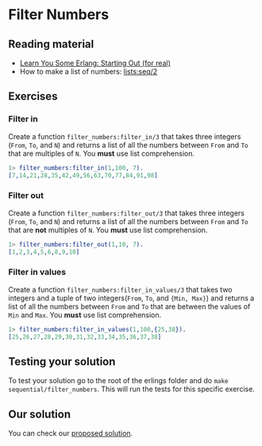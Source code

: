 # Filter Numbers

## Reading material

- [Learn You Some Erlang: Starting Out (for real)](http://learnyousomeerlang.com/starting-out-for-real)
- How to make a list of numbers: [lists:seq/2](http://erlang.org/doc/man/lists.html#seq-2)

## Exercises

### Filter in

Create a function `filter_numbers:filter_in/3` that takes three integers (`From`, `To`, and `N`) and returns a list of all the numbers between `From` and `To` that are multiples of `N`. You **must** use list comprehension.

```erlang
1> filter_numbers:filter_in(1,100, 7).
[7,14,21,28,35,42,49,56,63,70,77,84,91,98]
```

### Filter out

Create a function `filter_numbers:filter_out/3` that takes three integers (`From`, `To`, and `N`) and returns a list of all the numbers between `From` and `To` that are **not** multiples of `N`. You **must** use list comprehension.

```erlang
1> filter_numbers:filter_out(1,10, 7).
[1,2,3,4,5,6,8,9,10]
```

### Filter in values

Create a function `filter_numbers:filter_in_values/3` that takes two integers and a tuple of two integers(`From`, `To`, and `{Min, Max}`) and returns a list of all the numbers between `From` and `To` that are between the values of `Min` and `Max`. You **must** use list comprehension.

```erlang
1> filter_numbers:filter_in_values(1,100,{25,38}).
[25,26,27,28,29,30,31,32,33,34,35,36,37,38]
```

## Testing your solution

To test your solution go to the root of the erlings folder and do `make sequential/filter_numbers`. This will run the tests for this specific exercise.

## Our solution

You can check our [proposed solution](solution/filter_numbers.erl).
